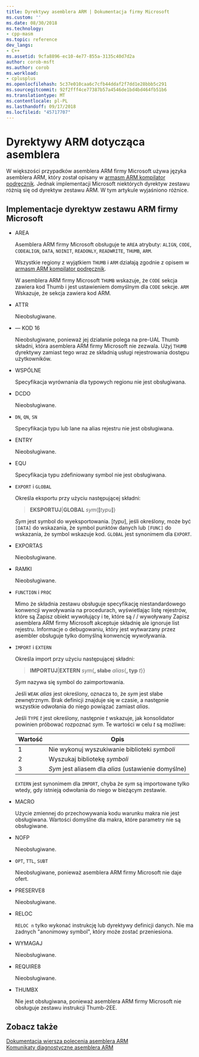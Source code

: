 ```yaml
---
title: Dyrektywy asemblera ARM | Dokumentacja firmy Microsoft
ms.custom: ''
ms.date: 08/30/2018
ms.technology:
- cpp-masm
ms.topic: reference
dev_langs:
- C++
ms.assetid: 9cfa8896-ec10-4e77-855a-3135c40d7d2a
author: corob-msft
ms.author: corob
ms.workload:
- cplusplus
ms.openlocfilehash: 5c37e010caa6c7cfb44ddaf2f7dd1e28bbb5c291
ms.sourcegitcommit: 92f2fff4ce77387b57a4546de1bd4bd464fb51b6
ms.translationtype: MT
ms.contentlocale: pl-PL
ms.lasthandoff: 09/17/2018
ms.locfileid: "45717707"
---
```

# <a name="arm-assembler-directives"></a>Dyrektywy ARM dotycząca asemblera

W większości przypadków asemblera ARM firmy Microsoft używa języka asemblera ARM, który został opisany w [armasm ARM kompilator podręcznik](http://infocenter.arm.com/help/topic/com.arm.doc.dui0802b/index.html). Jednak implementacji Microsoft niektórych dyrektyw zestawu różnią się od dyrektyw zestawu ARM. W tym artykule wyjaśniono różnice.

## <a name="microsoft-implementations-of-arm-assembly-directives"></a>Implementacje dyrektyw zestawu ARM firmy Microsoft

- AREA

   Asemblera ARM firmy Microsoft obsługuje te `AREA` atrybuty: `ALIGN`, `CODE`, `CODEALIGN`, `DATA`, `NOINIT`, `READONLY`, `READWRITE`, `THUMB`, `ARM`.

   Wszystkie regiony z wyjątkiem `THUMB` i `ARM` działają zgodnie z opisem w [armasm ARM kompilator podręcznik](http://infocenter.arm.com/help/topic/com.arm.doc.dui0802b/index.html).

   W asemblera ARM firmy Microsoft `THUMB` wskazuje, że `CODE` sekcja zawiera kod Thumb i jest ustawieniem domyślnym dla `CODE` sekcje.  `ARM` Wskazuje, że sekcja zawiera kod ARM.

- ATTR

   Nieobsługiwane.

- — KOD 16

   Nieobsługiwane, ponieważ jej działanie polega na pre-UAL Thumb składni, która asemblera ARM firmy Microsoft nie zezwala.  Użyj `THUMB` dyrektywy zamiast tego wraz ze składnią usługi rejestrowania dostępu użytkowników.

- WSPÓLNE

   Specyfikacja wyrównania dla typowych regionu nie jest obsługiwana.

- DCDO

   Nieobsługiwane.

- `DN`, `QN`, `SN`

   Specyfikacja typu lub lane na alias rejestru nie jest obsługiwana.

- ENTRY

   Nieobsługiwane.

- EQU

   Specyfikacja typu zdefiniowany symbol nie jest obsługiwana.

- `EXPORT` i `GLOBAL`

   Określa eksportu przy użyciu następującej składni:

   > **EKSPORTUJ**|**GLOBAL** <em>sym</em>{**[**<em>typu</em>**]**}

   *Sym* jest symbol do wyeksportowania.  [*typu*], jeśli określony, może być `[DATA]` do wskazania, że symbol punktów danych lub `[FUNC]` do wskazania, że symbol wskazuje kod. `GLOBAL` jest synonimem dla `EXPORT`.

- EXPORTAS

   Nieobsługiwane.

- RAMKI

   Nieobsługiwane.

- `FUNCTION` i `PROC`

   Mimo że składnia zestawu obsługuje specyfikację niestandardowego konwencji wywoływania na procedurach, wyświetlając listę rejestrów, które są Zapisz obiekt wywołujący i te, które są / / wywoływany Zapisz asemblera ARM firmy Microsoft akceptuje składnię ale ignoruje list rejestru.  Informacje o debugowaniu, który jest wytwarzany przez asembler obsługuje tylko domyślną konwencję wywoływania.

- `IMPORT` i `EXTERN`

   Określa import przy użyciu następującej składni:

   > **IMPORTUJ**|**EXTERN** *sym*{**, słabe** *alias*{**, typ** *t*}}

   *Sym* nazywa się symbol do zaimportowania.

   Jeśli `WEAK` *alias* jest określony, oznacza to, że *sym* jest słabe zewnętrznym. Brak definicji znajduje się w czasie, a następnie wszystkie odwołania do niego powiązać zamiast *alias*.

   Jeśli `TYPE` *t* jest określony, następnie *t* wskazuje, jak konsolidator powinien próbować rozpoznać *sym*.  Te wartości w celu *t* są możliwe:

   |Wartość|Opis|
   |-|-|
   |1|Nie wykonuj wyszukiwanie biblioteki *symboli*|
   |2|Wyszukaj bibliotekę *symboli*|
   |3|*Sym* jest aliasem dla *alias* (ustawienie domyślne)|

   `EXTERN` jest synonimem dla `IMPORT`, chyba że *sym* są importowane tylko wtedy, gdy istnieją odwołania do niego w bieżącym zestawie.

- MACRO

   Użycie zmiennej do przechowywania kodu warunku makra nie jest obsługiwana. Wartości domyślne dla makra, które parametry nie są obsługiwane.

- NOFP

   Nieobsługiwane.

- `OPT`, `TTL`, `SUBT`

   Nieobsługiwane, ponieważ asemblera ARM firmy Microsoft nie daje ofert.

- PRESERVE8

   Nieobsługiwane.

- RELOC

   `RELOC n` tylko wykonać instrukcję lub dyrektywy definicji danych. Nie ma żadnych "anonimowy symbol", który może zostać przeniesiona.

- WYMAGAJ

   Nieobsługiwane.

- REQUIRE8

   Nieobsługiwane.

- THUMBX

   Nie jest obsługiwana, ponieważ asemblera ARM firmy Microsoft nie obsługuje zestawu instrukcji Thumb-2EE.

## <a name="see-also"></a>Zobacz także

[Dokumentacja wiersza polecenia asemblera ARM](../../assembler/arm/arm-assembler-command-line-reference.md)<br/>
[Komunikaty diagnostyczne asemblera ARM](../../assembler/arm/arm-assembler-diagnostic-messages.md)<br/>
